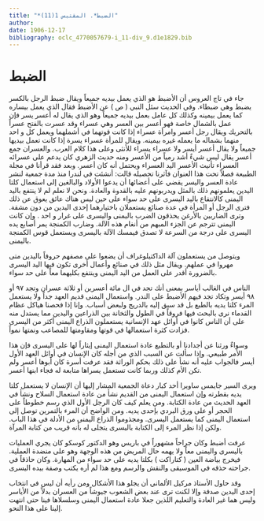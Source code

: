 ```yaml
---
title: "*الضبط*. المقتبس 1(11)"
author: 
date: 1906-12-17
bibliography: oclc_4770057679-i_11-div_9.d1e1829.bib
---
```




#  الضبط 


 جاء في تاج العروس أن الأضبط هو الذي يعمل بيديه جميعاً ويقال ضبط الرجل بالكسر يضبط وهي ضبطاء. وفي الحديث سئل النبي ( ص ) عن الأضبط فقال الذي يعمل بيساره كما يعمل بيمينه وكذلك كل عامل بعمل بيديه جميعاً وهو الذي يقال له أعسر يسر فإن عمل بالشمال خاصة فهو أعسر بين العسر وهي عسراء وقد عسرت بالفتح عسراً بالتحريك ويقال رجل أعسر وامرأة عسراء إذا كانت قوتهما في أشملهما ويعمل كل و  احد  منهما بشماله ما يعمله غيره بيمينه. ويقال للمرأة عسراء يسرة إذا كانت تعمل بيديها جميعاً ولا يقال أعسر أيسر ولا عسراء يسراء للأنثى وعلى هذا كلام العرب. والعسران جمع أعسر يقال ليس شيءٌ أشد رمياً من الأعسر ومنه حديث الزهري كان يدعم على عسرائه العسراء تأنيث الأعسر اليد العسراء ويحتمل أنه كان أعسر. وبعد فقد قرأنا في مجلة الطبيعة فصلاً تحت هذا العنوان فآثرنا تحصيله قالت: أنشئت في لندرا منذ مدة جمعية لنشر عادة العسر واليسر يقضي على أعضائها أن يدعوا الأولاد والبالغين إلى استعمال كلتا اليدين يعلمونهم ذلك بالمثل ويدربونهم عليه بالقدوة والعادة. ونحن لا نعلم لم لا ينتفع باليد اليمنى كالانتفاع باليد اليسرى على حد سواء على حين ليس هناك عائق يعوق عن ذلك فترى الرجل أو المرأة في عدة صنائع يستعملان باختيارهما  إحدى  اليدين من دون مشقة. وترى الضاربين بالأرغن يحذقون الضرب باليمنى واليسرى على غرار و  احد  . وإن كانت اليمنى تترجم عن الجزء المبهم من أنغام هذه الآلة. وضارب الكمنجة يمر أصابع يده اليسرى على درجة من السرعة لا تصدق فيمسك الآلة باليسرى ويستعمل قوس الكمنجة باليمنى. 

 ويتوصل من يستعملون آلة الداكتيلوغراف أن يضعوا على مصفهم حروفاً باليدين متى مهروا في عملهم. ويقال مثل ذلك في صنائع وأعمال أخرى تكون فيها اليد اليسرى بالضرورة أقدر على العمل من اليد اليمنى وينتفع بكليهما معاً على حد سواء. 

 الناس في الغالب أياسر بمعنى أنك تجد في ال  مائة  أعسرين أو  ثلاثة  عسران وتجد  ٩٧  أو  ٩٨  أيسر وتكاد تجد فيهم الأضبط على الندر. واستعمال اليمنى قديم العهد جداً ولا   يستعمل المرء كلتا يديه بالطبع بل قد سبق إليه بالدريج ولبعض أسباب. وإنا إذا فحصنا هياكل عظام القدماء نرى بالبحث فيها فروقاً في الطول والثخانة بين الذراعين واليدين مما يستدل منه على أن الناس كانوا في أوائل عهد الإنسانية يستعملون الذراع اليمنى أكثر من اليسرى   فزادت كثرة استعمالها في قوتها ومقاومتها للمصاعب ونمتها نمواً. 

 وسواءٌ ورثنا عن أجدادنا أو بالتطبع عادة استعمال اليمنى إيثاراً لها على اليسرى فإن هذا الأمر طبيعي. وإذا سألت عن السبب الذي من أجله كان الإنسان في أوائل العهد الأول أيسر فالجواب عليه أنه نشأ على ذلك بحكم الوراثة فقد عرفت أسرة كان أبوها أعسر ولم تكن الأم كذلك وربما كانت تستعمل يسراها متابعة له فجاء ابنها أعسر. 

 ويرى السير جايمس ساويرا  أحد  كبار دعاة الجمعية المشار إليها أن الإنسان لا يستعمل كلتا يديه بقطرته وإن استعمال اليمنى من القديم نشأ من عادة استعمال السلاح ونشأ في العهد الحديث من عادة الكتابة. ومن يعلم كيف كان الرجل الأول الذي رسم خطوطاً على الحجر أو على ورق البردي بإحدى يديه. ومن الواضح أن المرء بالتمرين توصل إلى استعمال اليمنى كما يستعمل اليسرى. ومجذوموا الذراع اليمنى من الأدلة في هذا الباب. ولكن إذا نظر المرء إلى الكتابة باليسرى يتجلى له بأنه قريب من كتابة المرآة. 

 عرفت أضبط وكان جراحاً مشهوراً في باريس وهو الدكتور كوسكو كان يجري العمليات باليسرى واليمنى معاً ولا يهمه حال المريض من هذه الوجهة وهو على منضدة العملية. فيخرج بياضة العين ( كتاراكت ) بكلتا يديه على حد سواء من المهارة. وكان حاذقاً في جراحته حذقه في الموسيقى والنقش والرسم ومع هذا لم أره يكتب وصفة بيده اليسرى. 

 وقد حاول الأستاذ مركيل الألماني أن يجلو هذا الأشكال ومن رأيه أن ليس في انتخاب  إحدى  اليدين صدفة وإلا لكنت ترى عند بعض الشعوب جيوشاً من العسران بدلاً من الأياسر وليس هما غير العادة والتعليم اللذين جعلا عادة استعمال اليمنى وسلسلاها فينا حتى انتهت إلينا على هذا النحو.  
